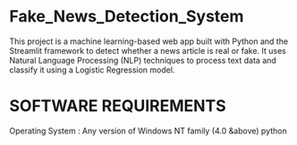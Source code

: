# Fake_News_Detection_System
This project is a machine learning-based web app built with Python and the Streamlit framework to detect whether a news article is real or fake. It uses Natural Language Processing (NLP) techniques to process text data and classify it using a Logistic Regression model.

# SOFTWARE REQUIREMENTS
Operating System : Any version of Windows NT family (4.0 &above)
python
